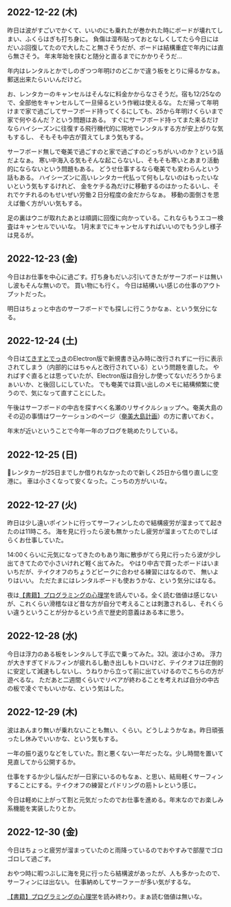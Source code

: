 ## 2022-12-22 (木)

昨日は波がすごいでかくて、いいのにも乗れたが巻かれた時にボードが壊れてしまい、ふくらはぎも打ち身に。
負傷は湿布貼っておとなしくしてたら今日にはだいぶ回復してたので大したこと無さそうだが、ボードは結構重症で年内には直ら無さそう。
年末年始を挟むと随分と直るまでにかかりそうだ…

年内はレンタルとかでしのぎつつ年明けのどこかで違う板をとりに帰るかなぁ。郵送出来たらいいんだけど。

お、レンタカーのキャンセルはそんなに料金かからなさそうだ。宿も12/25なので、全部他をキャンセルして一旦帰るという作戦は使えるな。
ただ帰って年明けまで家で過ごしてサーフボード持ってくるにしても、25から年明けくらいまで家で何やるんだ？という問題はある。
すぐにサーフボード持ってまた来るだけならハイシーズンに往復する飛行機代的に現地でレンタルする方が安上がりな気もするし、
そもそも中古が買えてしまう気もする。

サーフボード無しで奄美で過ごすのと家で過ごすのどっちがいいのか？という話だよなぁ。
寒い中海入る気もそんな起こらないし、そもそも寒いとあまり活動的にならないという問題もある。
どうせ仕事するなら奄美でも変わらんという話もある。
ハイシーズンに高いレンタカー代払って何もしないのはもったいないという気もするけれど、
金をケチる為だけに移動するのはかったるいし、それでケチれるのもせいぜい労働２日分程度の金だからなぁ。
移動の面倒さを思えば働く方がいい気もする。

足の裏はウニが取れたあとは順調に回復に向かっている。これならもうエコー検査はキャンセルでいいな。
1月末までにキャンセルすればいいのでもう少し様子は見るが。

## 2022-12-23 (金)

今日はお仕事を中心に過ごす。打ち身もだいぶ引いてきたがサーフボードは無いし波もそんな無いので。
買い物にも行く。
今日は結構いい感じの仕事のアウトプットだった。

明日はちょっと中古のサーフボードでも探しに行こうかなぁ、という気分になる。

## 2022-12-24 (土)

今日は[てきすとでっき](てきすとでっき.md)のElectron版で新規書き込み時に改行されずに一行に表示されてしまう（内部的にはちゃんと改行されている）という問題を直した。
やればすぐ直るとは思っていたが、Electron版は自分しか使ってないだろうからまぁいいか、と後回しにしていた。
でも奄美では買い出しのメモに結構頻繁に使うので、気になって直すことにした。

午後はサーフボードの中古を探すべく名瀬のリサイクルショップへ。奄美大島のその辺の事情はワーケーションのページ（[奄美大島計画](奄美大島計画.md)）の方に書いておく。

年末が近いということで今年一年のブログを眺めたりしている。

## 2022-12-25 (日)

レンタカーが25日までしか借りれなかったので新しく25日から借り直しに空港に。
車は小さくなって安くなった。こっちの方がいいな。

## 2022-12-27 (火)

昨日は少し遠いポイントに行ってサーフィンしたので結構疲労が溜まってて起きたのは11時ころ。
海を見に行ったら波も無かったし疲労が溜まってたのでしばらくお仕事していた。

14:00くらいに元気になってきたのもあり海に散歩がてら見に行ったら波が少し出てきてたので小さいけれど軽く出てみた。
やはり中古で買ったボードはいまいちだが、テイクオフのちょうどピークに合わせる練習にはなるので、
無いよりはいい。
ただたまにはレンタルボードも使おうかな、という気分にはなる。

夜は[【書籍】プログラミングの心理学](【書籍】プログラミングの心理学.md)を読んでいる。全く読む価値は感じないが、これくらい滑稽なほど昔な方が自分で考えることは刺激されるし、それくらい違うということが分かるという点で歴史的意義はある本に思う。

## 2022-12-28 (水)

今日は浮力のある板をレンタルして手広で乗ってみた。32l。波は小さめ。
浮力が大きすぎてドルフィンが疲れるし動き出しもトロいけど、テイクオフは圧倒的に安定して減速もしないし、うねりから立って前に出ていけるのでこちらの方が遊べるな。
ただあと二週間くらいでリペアが終わることを考えれば自分の中古の板で凌ぐでもいいかな、という気はした。

## 2022-12-29 (木)

波はあんまり無いが乗れないことも無い、くらい。どうしようかなぁ。昨日頑張ったし休みでいいかな、という気もする。

一年の振り返りなどをしていた。割と悪くない一年だったな。少し時間を置いて見直してから公開するか。

仕事をするか少し悩んだが一日家にいるのもなぁ、と思い、結局軽くサーフィンすることにする。テイクオフの練習とパドリングの筋トレという感じ。

今日は軽めに上がって割と元気だったのでお仕事を進める。年末なのでお楽しみ系機能を実装したりとか。

## 2022-12-30 (金)

今日はちょっと疲労が溜まっていたのと雨降っているのでおやすみで部屋でゴロゴロして過ごす。

おやつ時に暇つぶしに海を見に行ったら結構波があったが、人も多かったので、サーフィンには出ない。
仕事納めしてサーファーが多い気がするな。

[【書籍】プログラミングの心理学](【書籍】プログラミングの心理学.md)を読み終わり。まぁ読む価値は無いな。